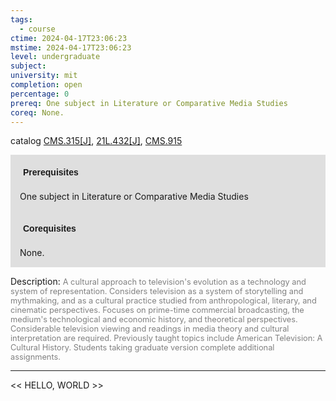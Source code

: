 ```yaml
---
tags:
  - course
ctime: 2024-04-17T23:06:23
mstime: 2024-04-17T23:06:23
level: undergraduate
subject: 
university: mit
completion: open
percentage: 0
prereq: One subject in Literature or Comparative Media Studies
coreq: None.
---
```


catalog [CMS.315[J]](http://student.mit.edu/catalog/mCMSa.html#CMS.315), [21L.432[J]](http://student.mit.edu/catalog/m21La.html#21L.432), [CMS.915](http://student.mit.edu/catalog/mCMSa.html#CMS.915)

<span style="display: block; padding: 15px; background-color: rgb(100, 100, 100, 0.2);"><font id="m_prereq48_0" style="display: block; font-family: Arial, sans-serif; font-weight: bold; padding: 5px">Prerequisites</font><br><span id="prereq48_0">One subject in Literature or Comparative Media Studies</span></span>
<span style="display: block; padding: 15px; background-color: rgb(100, 100, 100, 0.2);"><font id="m_coreq48_0" style="display: block; font-family: Arial, sans-serif; font-weight: bold; padding: 5px">Corequisites</font><br><span id="coreq48_0">None.</span></span>

<font style="">Description:</font>
<font style="color: grey; font-size: 0.8rem;">A cultural approach to television's evolution as a technology and system of representation. Considers television as a system of storytelling and mythmaking, and as a cultural practice studied from anthropological, literary, and cinematic perspectives. Focuses on prime-time commercial broadcasting, the medium's technological and economic history, and theoretical perspectives. Considerable television viewing and readings in media theory and cultural interpretation are required. Previously taught topics include American Television: A Cultural History. Students taking graduate version complete additional assignments.</font>



---

<< HELLO, WORLD >>
